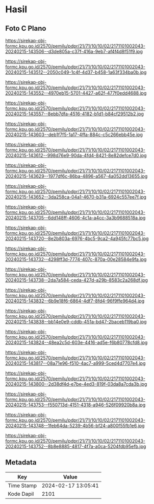 # Hasil

## Foto C Plano

https://sirekap-obj-formc.kpu.go.id/2570/pemilu/pdpr/21/71/10/10/02/2171101002043-20240215-143506--d3de805a-c37f-416a-9eb7-af4f4d8f51f9.jpg

https://sirekap-obj-formc.kpu.go.id/2570/pemilu/pdpr/21/71/10/10/02/2171101002043-20240215-143512--2050c049-1c4f-4d37-b458-1a63f334ba0b.jpg

https://sirekap-obj-formc.kpu.go.id/2570/pemilu/pdpr/21/71/10/10/02/2171101002043-20240215-143552--4970eb15-5701-4427-a62f-477f0edd4688.jpg

https://sirekap-obj-formc.kpu.go.id/2570/pemilu/pdpr/21/71/10/10/02/2171101002043-20240215-143557--8ebb7dfa-4516-4182-b1d1-b84cf29512b2.jpg

https://sirekap-obj-formc.kpu.go.id/2570/pemilu/pdpr/21/71/10/10/02/2171101002043-20240215-143603--deb1f7f5-1a17-4ffa-884c-c5c266ebb45e.jpg

https://sirekap-obj-formc.kpu.go.id/2570/pemilu/pdpr/21/71/10/10/02/2171101002043-20240215-143612--998d76e9-90da-4fd4-8421-8e82defce7d0.jpg

https://sirekap-obj-formc.kpu.go.id/2570/pemilu/pdpr/21/71/10/10/02/2171101002043-20240215-143629--1977df6c-86ba-4896-a567-4a052dd13655.jpg

https://sirekap-obj-formc.kpu.go.id/2570/pemilu/pdpr/21/71/10/10/02/2171101002043-20240215-143652--3da258ca-04a1-4670-b31a-6924c557ee7f.jpg

https://sirekap-obj-formc.kpu.go.id/2570/pemilu/pdpr/21/71/10/10/02/2171101002043-20240215-143705--6dd148ff-4606-4c1a-a4cc-3a3b9688518a.jpg

https://sirekap-obj-formc.kpu.go.id/2570/pemilu/pdpr/21/71/10/10/02/2171101002043-20240215-143720--8e2b803a-6976-4bc5-9ca2-4a945fc77bc5.jpg

https://sirekap-obj-formc.kpu.go.id/2570/pemilu/pdpr/21/71/10/10/02/2171101002043-20240215-143732--4298ff3d-7774-407c-870a-00e28584e9fa.jpg

https://sirekap-obj-formc.kpu.go.id/2570/pemilu/pdpr/21/71/10/10/02/2171101002043-20240215-143738--2da7a584-ceda-427d-a29b-8583c2a268df.jpg

https://sirekap-obj-formc.kpu.go.id/2570/pemilu/pdpr/21/71/10/10/02/2171101002043-20240215-143832--6b9e18f6-6864-4df7-8fd4-96f9ffe964d4.jpg

https://sirekap-obj-formc.kpu.go.id/2570/pemilu/pdpr/21/71/10/10/02/2171101002043-20240215-143838--bb14e0e9-cddb-451a-bd47-2baceb119ba0.jpg

https://sirekap-obj-formc.kpu.go.id/2570/pemilu/pdpr/21/71/10/10/02/2171101002043-20240215-143824--48ea2c5d-603e-4416-ad5e-f6b80778cfd8.jpg

https://sirekap-obj-formc.kpu.go.id/2570/pemilu/pdpr/21/71/10/10/02/2171101002043-20240215-143817--08a71e96-f510-4ac7-a999-5ced4d7707e4.jpg

https://sirekap-obj-formc.kpu.go.id/2570/pemilu/pdpr/21/71/10/10/02/2171101002043-20240215-143800--2d38df4d-e7be-4ed3-819f-03da8a7cda3b.jpg

https://sirekap-obj-formc.kpu.go.id/2570/pemilu/pdpr/21/71/10/10/02/2171101002043-20240215-143753--f550713d-4151-4318-a946-526f09920b8a.jpg

https://sirekap-obj-formc.kpu.go.id/2570/pemilu/pdpr/21/71/10/10/02/2171101002043-20240215-143748--1feb64da-5239-4b56-bf24-a800f55fb1e6.jpg

https://sirekap-obj-formc.kpu.go.id/2570/pemilu/pdpr/21/71/10/10/02/2171101002043-20240215-143752--8b8e8885-4817-4f7a-a0ca-5204fdb95efb.jpg


## Metadata

| Key        | Value               |
| ---------- | ------------------- |
| Time Stamp | 2024-02-17 13:05:41 |
| Kode Dapil | 2101                |




